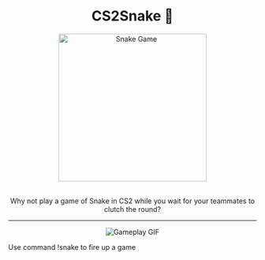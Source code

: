 <div align="center">
  <h1>CS2Snake 🐍</h1>
</div>

<div align="center">
  <img src="https://github.com/user-attachments/assets/552d45ed-af4d-421b-8cb9-ec934dfbceeb" alt="Snake Game" width="300"/>
</div>

<br>
<p align="center">
  Why not play a game of Snake in CS2 while you wait for your teammates to clutch the round?
</p>

---

<div align="center">
  <img src="https://github.com/user-attachments/assets/95da97ab-c246-452e-b8a7-33c622ddbc10" alt="Gameplay GIF"/>
</div>

Use command !snake to fire up a game
